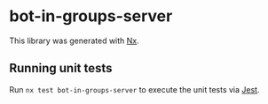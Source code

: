 # bot-in-groups-server

This library was generated with [Nx](https://nx.dev).

## Running unit tests

Run `nx test bot-in-groups-server` to execute the unit tests via [Jest](https://jestjs.io).
